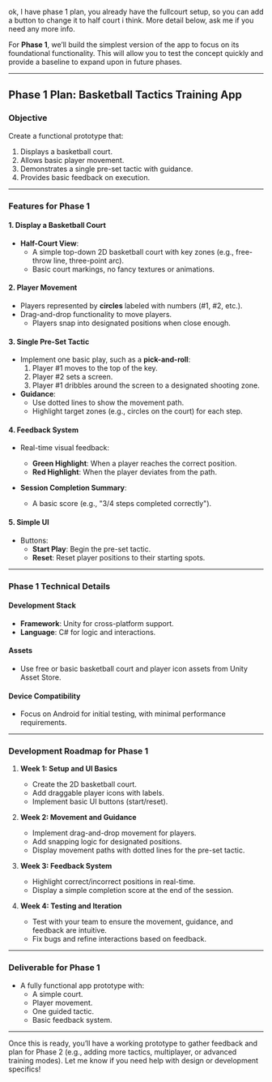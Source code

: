 ok, I have phase 1 plan, you already have the fullcourt setup, so you can add a button to change it to half court i think. More detail below, ask me if you need any more info.

For **Phase 1**, we’ll build the simplest version of the app to focus on its foundational functionality. This will allow you to test the concept quickly and provide a baseline to expand upon in future phases.  

---

## **Phase 1 Plan: Basketball Tactics Training App**  

### **Objective**  
Create a functional prototype that:  
1. Displays a basketball court.  
2. Allows basic player movement.  
3. Demonstrates a single pre-set tactic with guidance.  
4. Provides basic feedback on execution.

---

### **Features for Phase 1**  

#### **1. Display a Basketball Court**  
- **Half-Court View**:  
  - A simple top-down 2D basketball court with key zones (e.g., free-throw line, three-point arc).  
  - Basic court markings, no fancy textures or animations.  

#### **2. Player Movement**  
- Players represented by **circles** labeled with numbers (#1, #2, etc.).  
- Drag-and-drop functionality to move players.  
  - Players snap into designated positions when close enough.  

#### **3. Single Pre-Set Tactic**  
- Implement one basic play, such as a **pick-and-roll**:  
  1. Player #1 moves to the top of the key.  
  2. Player #2 sets a screen.  
  3. Player #1 dribbles around the screen to a designated shooting zone.  
- **Guidance**:  
  - Use dotted lines to show the movement path.  
  - Highlight target zones (e.g., circles on the court) for each step.  

#### **4. Feedback System**  
- Real-time visual feedback:  
  - **Green Highlight**: When a player reaches the correct position.  
  - **Red Highlight**: When the player deviates from the path.  

- **Session Completion Summary**:  
  - A basic score (e.g., "3/4 steps completed correctly").  

#### **5. Simple UI**  
- Buttons:  
  - **Start Play**: Begin the pre-set tactic.  
  - **Reset**: Reset player positions to their starting spots.  

---

### **Phase 1 Technical Details**  

#### **Development Stack**  
- **Framework**: Unity for cross-platform support.  
- **Language**: C# for logic and interactions.  

#### **Assets**  
- Use free or basic basketball court and player icon assets from Unity Asset Store.  

#### **Device Compatibility**  
- Focus on Android for initial testing, with minimal performance requirements.  

---

### **Development Roadmap for Phase 1**  

1. **Week 1: Setup and UI Basics**  
   - Create the 2D basketball court.  
   - Add draggable player icons with labels.  
   - Implement basic UI buttons (start/reset).  

2. **Week 2: Movement and Guidance**  
   - Implement drag-and-drop movement for players.  
   - Add snapping logic for designated positions.  
   - Display movement paths with dotted lines for the pre-set tactic.  

3. **Week 3: Feedback System**  
   - Highlight correct/incorrect positions in real-time.  
   - Display a simple completion score at the end of the session.  

4. **Week 4: Testing and Iteration**  
   - Test with your team to ensure the movement, guidance, and feedback are intuitive.  
   - Fix bugs and refine interactions based on feedback.  

---

### **Deliverable for Phase 1**  
- A fully functional app prototype with:  
  - A simple court.  
  - Player movement.  
  - One guided tactic.  
  - Basic feedback system.  

---

Once this is ready, you’ll have a working prototype to gather feedback and plan for Phase 2 (e.g., adding more tactics, multiplayer, or advanced training modes). Let me know if you need help with design or development specifics!
